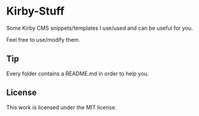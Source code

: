 Kirby-Stuff
===========

Some Kirby CMS snippets/templates I use/used and can be useful for you. 

Feel free to use/modify them.

## Tip

Every folder contains a README.md in order to help you.

## License

This work is licensed under the MIT license. 